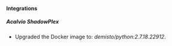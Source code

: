 #### Integrations
##### Acalvio ShadowPlex
- Upgraded the Docker image to: *demisto/python:2.7.18.22912*.
